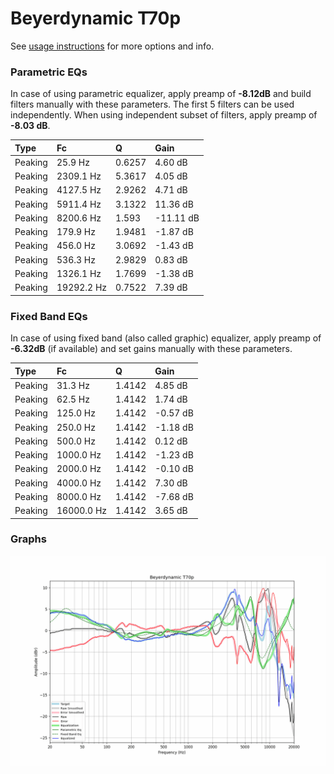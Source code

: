 # Beyerdynamic T70p
See [usage instructions](https://github.com/jaakkopasanen/AutoEq#usage) for more options and info.

### Parametric EQs
In case of using parametric equalizer, apply preamp of **-8.12dB** and build filters manually
with these parameters. The first 5 filters can be used independently.
When using independent subset of filters, apply preamp of **-8.03 dB**.

| Type    | Fc         |      Q | Gain      |
|:--------|:-----------|:-------|:----------|
| Peaking | 25.9 Hz    | 0.6257 | 4.60 dB   |
| Peaking | 2309.1 Hz  | 5.3617 | 4.05 dB   |
| Peaking | 4127.5 Hz  | 2.9262 | 4.71 dB   |
| Peaking | 5911.4 Hz  | 3.1322 | 11.36 dB  |
| Peaking | 8200.6 Hz  | 1.593  | -11.11 dB |
| Peaking | 179.9 Hz   | 1.9481 | -1.87 dB  |
| Peaking | 456.0 Hz   | 3.0692 | -1.43 dB  |
| Peaking | 536.3 Hz   | 2.9829 | 0.83 dB   |
| Peaking | 1326.1 Hz  | 1.7699 | -1.38 dB  |
| Peaking | 19292.2 Hz | 0.7522 | 7.39 dB   |

### Fixed Band EQs
In case of using fixed band (also called graphic) equalizer, apply preamp of **-6.32dB**
(if available) and set gains manually with these parameters.

| Type    | Fc         |      Q | Gain     |
|:--------|:-----------|:-------|:---------|
| Peaking | 31.3 Hz    | 1.4142 | 4.85 dB  |
| Peaking | 62.5 Hz    | 1.4142 | 1.74 dB  |
| Peaking | 125.0 Hz   | 1.4142 | -0.57 dB |
| Peaking | 250.0 Hz   | 1.4142 | -1.18 dB |
| Peaking | 500.0 Hz   | 1.4142 | 0.12 dB  |
| Peaking | 1000.0 Hz  | 1.4142 | -1.23 dB |
| Peaking | 2000.0 Hz  | 1.4142 | -0.10 dB |
| Peaking | 4000.0 Hz  | 1.4142 | 7.30 dB  |
| Peaking | 8000.0 Hz  | 1.4142 | -7.68 dB |
| Peaking | 16000.0 Hz | 1.4142 | 3.65 dB  |

### Graphs
![](./Beyerdynamic%20T70p.png)